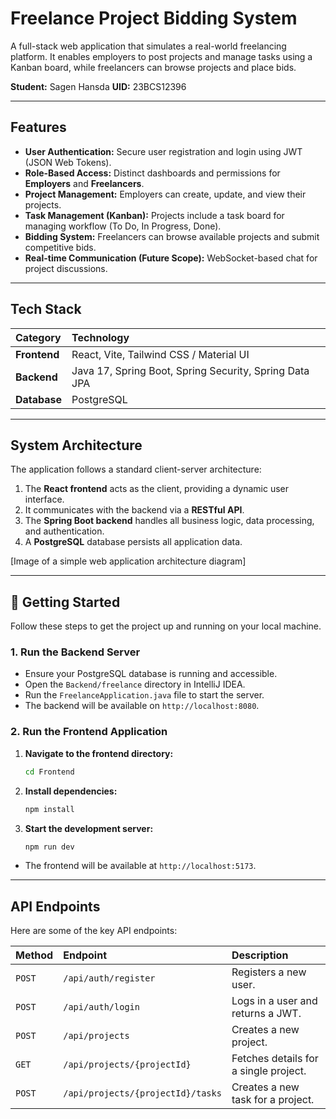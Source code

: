 # Freelance Project Bidding System

A full-stack web application that simulates a real-world freelancing platform. It enables employers to post projects and manage tasks using a Kanban board, while freelancers can browse projects and place bids.

**Student:** Sagen Hansda
**UID:** 23BCS12396

---

## Features

-   **User Authentication:** Secure user registration and login using JWT (JSON Web Tokens).
-   **Role-Based Access:** Distinct dashboards and permissions for **Employers** and **Freelancers**.
-   **Project Management:** Employers can create, update, and view their projects.
-   **Task Management (Kanban):** Projects include a task board for managing workflow (To Do, In Progress, Done).
-   **Bidding System:** Freelancers can browse available projects and submit competitive bids.
-   **Real-time Communication (Future Scope):** WebSocket-based chat for project discussions.

---

## Tech Stack

| Category     | Technology                                             |
| :----------- | :----------------------------------------------------- |
| **Frontend** | React, Vite, Tailwind CSS / Material UI                |
| **Backend** | Java 17, Spring Boot, Spring Security, Spring Data JPA |
| **Database** | PostgreSQL                                             |

---

## System Architecture

The application follows a standard client-server architecture:

1.  The **React frontend** acts as the client, providing a dynamic user interface.
2.  It communicates with the backend via a **RESTful API**.
3.  The **Spring Boot backend** handles all business logic, data processing, and authentication.
4.  A **PostgreSQL** database persists all application data.



[Image of a simple web application architecture diagram]


---

## 🚀 Getting Started

Follow these steps to get the project up and running on your local machine.

### 1. Run the Backend Server

-   Ensure your PostgreSQL database is running and accessible.
-   Open the `Backend/freelance` directory in IntelliJ IDEA.
-   Run the `FreelanceApplication.java` file to start the server.
-   The backend will be available on `http://localhost:8080`.

### 2. Run the Frontend Application

1.  **Navigate to the frontend directory:**
    ```bash
    cd Frontend
    ```
2.  **Install dependencies:**
    ```bash
    npm install
    ```
3.  **Start the development server:**
    ```bash
    npm run dev
    ```
-   The frontend will be available at `http://localhost:5173`.

---

## API Endpoints

Here are some of the key API endpoints:

| Method | Endpoint                    | Description                       |
| :----- | :-------------------------- | :-------------------------------- |
| `POST` | `/api/auth/register`        | Registers a new user.             |
| `POST` | `/api/auth/login`           | Logs in a user and returns a JWT. |
| `POST` | `/api/projects`             | Creates a new project.            |
| `GET`  | `/api/projects/{projectId}` | Fetches details for a single project. |
| `POST` | `/api/projects/{projectId}/tasks` | Creates a new task for a project. |